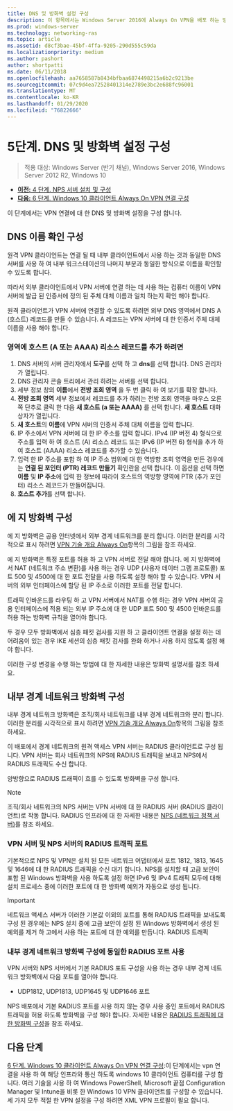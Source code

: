 ```yaml
---
title: DNS 및 방화벽 설정 구성
description: 이 항목에서는 Windows Server 2016에 Always On VPN을 배포 하는 방법에 대 한 자세한 지침을 제공 합니다.
ms.prod: windows-server
ms.technology: networking-ras
ms.topic: article
ms.assetid: d8cf3bae-45bf-4ffa-9205-290d555c59da
ms.localizationpriority: medium
ms.author: pashort
author: shortpatti
ms.date: 06/11/2018
ms.openlocfilehash: aa7658587b8434bfbaa6874498215a6b2c9213be
ms.sourcegitcommit: 07c9d4ea72528401314e2789e3bc2e688fc96001
ms.translationtype: MT
ms.contentlocale: ko-KR
ms.lasthandoff: 01/29/2020
ms.locfileid: "76822666"
---
```

# <a name="step-5-configure-dns-and-firewall-settings"></a>5단계. DNS 및 방화벽 설정 구성

>적용 대상: Windows Server (반기 채널), Windows Server 2016, Windows Server 2012 R2, Windows 10

- [**이전:** 4 단계. NPS 서버 설치 및 구성](vpn-deploy-nps.md)
- [**다음:** 6 단계. Windows 10 클라이언트 Always On VPN 연결 구성](vpn-deploy-client-vpn-connections.md)

이 단계에서는 VPN 연결에 대 한 DNS 및 방화벽 설정을 구성 합니다.

## <a name="configure-dns-name-resolution"></a>DNS 이름 확인 구성

원격 VPN 클라이언트는 연결 될 때 내부 클라이언트에서 사용 하는 것과 동일한 DNS 서버를 사용 하 여 내부 워크스테이션의 나머지 부분과 동일한 방식으로 이름을 확인할 수 있도록 합니다.

따라서 외부 클라이언트에서 VPN 서버에 연결 하는 데 사용 하는 컴퓨터 이름이 VPN 서버에 발급 된 인증서에 정의 된 주체 대체 이름과 일치 하는지 확인 해야 합니다.

원격 클라이언트가 VPN 서버에 연결할 수 있도록 하려면 외부 DNS 영역에서 DNS A (호스트) 레코드를 만들 수 있습니다. A 레코드는 VPN 서버에 대 한 인증서 주체 대체 이름을 사용 해야 합니다.

### <a name="to-add-a-host-a-or-aaaa-resource-record-to-a-zone"></a>영역에 호스트 (A 또는 AAAA) 리소스 레코드를 추가 하려면

1. DNS 서버의 서버 관리자에서 **도구**를 선택 하 고 **dns**를 선택 합니다. DNS 관리자가 열립니다.
2. DNS 관리자 콘솔 트리에서 관리 하려는 서버를 선택 합니다.
3. 세부 정보 창의 **이름**에서 **전방 조회 영역** 을 두 번 클릭 하 여 보기를 확장 합니다.
4. **전방 조회 영역** 세부 정보에서 레코드를 추가 하려는 전방 조회 영역을 마우스 오른쪽 단추로 클릭 한 다음 **새 호스트 (a 또는 AAAA)** 를 선택 합니다. **새 호스트** 대화 상자가 열립니다.
5. **새 호스트**의 **이름**에 VPN 서버의 인증서 주체 대체 이름을 입력 합니다.
6. IP 주소에서 VPN 서버에 대 한 IP 주소를 입력 합니다. IPv4 (IP 버전 4) 형식으로 주소를 입력 하 여 호스트 (A) 리소스 레코드 또는 IPv6 (IP 버전 6) 형식을 추가 하 여 호스트 (AAAA) 리소스 레코드를 추가할 수 있습니다.
7. 입력 한 IP 주소를 포함 하 여 IP 주소 범위에 대 한 역방향 조회 영역을 만든 경우에는 **연결 된 포인터 (PTR) 레코드 만들기** 확인란을 선택 합니다.  이 옵션을 선택 하면 **이름** 및 **IP 주소**에 입력 한 정보에 따라이 호스트의 역방향 영역에 PTR (추가 포인터) 리소스 레코드가 만들어집니다.
8. **호스트 추가**를 선택 합니다.

## <a name="configure-the-edge-firewall"></a>에 지 방화벽 구성

에 지 방화벽은 공용 인터넷에서 외부 경계 네트워크를 분리 합니다. 이러한 분리를 시각적으로 표시 하려면 [VPN 기술 개요 Always On](../always-on-vpn-technology-overview.md)항목의 그림을 참조 하세요.

에 지 방화벽은 특정 포트를 허용 하 고 VPN 서버로 전달 해야 합니다. 에 지 방화벽에서 NAT (네트워크 주소 변환)를 사용 하는 경우 UDP (사용자 데이터 그램 프로토콜) 포트 500 및 4500에 대 한 포트 전달을 사용 하도록 설정 해야 할 수 있습니다. VPN 서버의 외부 인터페이스에 할당 된 IP 주소로 이러한 포트를 전달 합니다.

트래픽 인바운드를 라우팅 하 고 VPN 서버에서 NAT를 수행 하는 경우 VPN 서버의 공용 인터페이스에 적용 되는 외부 IP 주소에 대 한 UDP 포트 500 및 4500 인바운드를 허용 하는 방화벽 규칙을 열어야 합니다.

두 경우 모두 방화벽에서 심층 패킷 검사를 지원 하 고 클라이언트 연결을 설정 하는 데 어려움이 있는 경우 IKE 세션의 심층 패킷 검사를 완화 하거나 사용 하지 않도록 설정 해야 합니다.

이러한 구성 변경을 수행 하는 방법에 대 한 자세한 내용은 방화벽 설명서를 참조 하세요.

## <a name="configure-the-internal-perimeter-network-firewall"></a>내부 경계 네트워크 방화벽 구성

내부 경계 네트워크 방화벽은 조직/회사 네트워크를 내부 경계 네트워크와 분리 합니다. 이러한 분리를 시각적으로 표시 하려면 [VPN 기술 개요 Always On](../always-on-vpn-technology-overview.md)항목의 그림을 참조 하세요.

이 배포에서 경계 네트워크의 원격 액세스 VPN 서버는 RADIUS 클라이언트로 구성 됩니다.  VPN 서버는 회사 네트워크의 NPS에 RADIUS 트래픽을 보내고 NPS에서 RADIUS 트래픽도 수신 합니다.

양방향으로 RADIUS 트래픽이 흐를 수 있도록 방화벽을 구성 합니다.

>[!NOTE]
>조직/회사 네트워크의 NPS 서버는 VPN 서버에 대 한 RADIUS 서버 (RADIUS 클라이언트)로 작동 합니다. RADIUS 인프라에 대 한 자세한 내용은 [NPS (네트워크 정책 서버)](../../../../../networking/technologies/nps/nps-top.md)를 참조 하세요.

### <a name="radius-traffic-ports-on-the-vpn-server-and-nps-server"></a>VPN 서버 및 NPS 서버의 RADIUS 트래픽 포트

기본적으로 NPS 및 VPN은 설치 된 모든 네트워크 어댑터에서 포트 1812, 1813, 1645 및 1646에 대 한 RADIUS 트래픽을 수신 대기 합니다. NPS를 설치할 때 고급 보안이 포함 된 Windows 방화벽을 사용 하도록 설정 하면 IPv6 및 IPv4 트래픽 모두에 대해 설치 프로세스 중에 이러한 포트에 대 한 방화벽 예외가 자동으로 생성 됩니다.

>[!IMPORTANT]
>네트워크 액세스 서버가 이러한 기본값 이외의 포트를 통해 RADIUS 트래픽을 보내도록 구성 된 경우에는 NPS 설치 중에 고급 보안이 설정 된 Windows 방화벽에서 생성 된 예외를 제거 하 고에서 사용 하는 포트에 대 한 예외를 만듭니다. RADIUS 트래픽

### <a name="use-the-same-radius-ports-for-the-internal-perimeter-network-firewall-configuration"></a>내부 경계 네트워크 방화벽 구성에 동일한 RADIUS 포트 사용

VPN 서버와 NPS 서버에서 기본 RADIUS 포트 구성을 사용 하는 경우 내부 경계 네트워크 방화벽에서 다음 포트를 열어야 합니다.

- UDP1812, UDP1813, UDP1645 및 UDP1646 포트

NPS 배포에서 기본 RADIUS 포트를 사용 하지 않는 경우 사용 중인 포트에서 RADIUS 트래픽을 허용 하도록 방화벽을 구성 해야 합니다. 자세한 내용은 [RADIUS 트래픽에 대 한 방화벽 구성](../../../../../networking/technologies/nps/nps-firewalls-configure.md)을 참조 하세요.

## <a name="next-steps"></a>다음 단계

[6 단계. Windows 10 클라이언트 Always On VPN 연결 구성](vpn-deploy-client-vpn-connections.md):이 단계에서는 vpn 연결을 사용 하 여 해당 인프라와 통신 하도록 windows 10 클라이언트 컴퓨터를 구성 합니다. 여러 기술을 사용 하 여 Windows PowerShell, Microsoft 끝점 Configuration Manager 및 Intune을 비롯 한 Windows 10 VPN 클라이언트를 구성할 수 있습니다. 세 가지 모두 적절 한 VPN 설정을 구성 하려면 XML VPN 프로필이 필요 합니다.